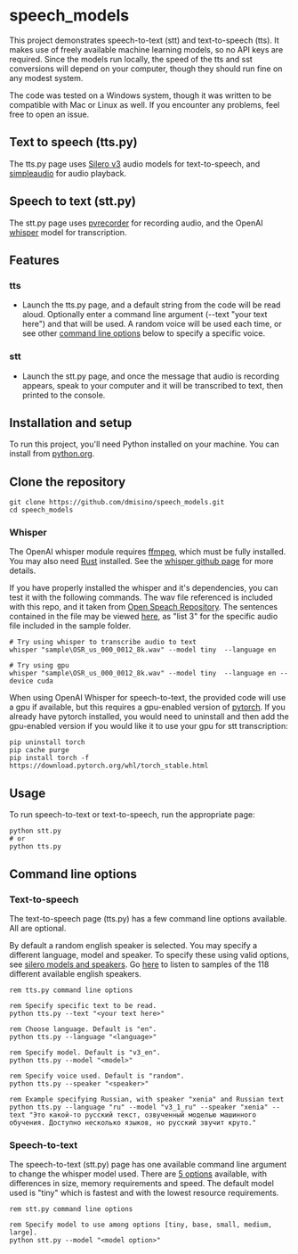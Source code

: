 # speech_models

This project demonstrates speech-to-text (stt) and text-to-speech (tts). It makes use of freely available machine learning models, so no API keys are required. Since the models run locally, the speed of the tts and sst conversions will depend on your computer, though they should run fine on any modest system.

The code was tested on a Windows system, though it was written to be compatible with Mac or Linux as well. If you encounter any problems, feel free to open an issue.

## Text to speech (tts.py)

The tts.py page uses [Silero v3](https://github.com/snakers4/silero-models) audio models for text-to-speech, and [simpleaudio](https://github.com/hamiltron/py-simple-audio) for audio playback.

## Speech to text (stt.py)

The stt.py page uses [pvrecorder](https://github.com/Picovoice/pvrecorder/tree/main/sdk/python) for recording audio, and the OpenAI [whisper](https://github.com/openai/whisper) model for transcription.

## Features

### tts

- Launch the tts.py page, and a default string from the code will be read aloud. Optionally enter a command line argument (--text "your text here") and that will be used. A random voice will be used each time, or see other [command line options](#text-to-speech) below to specify a specific voice. 

### stt

- Launch the stt.py page, and once the message that audio is recording appears, speak to your computer and it will be transcribed to text, then printed to the console.

## Installation and setup

To run this project, you'll need Python installed on your machine. You can install from [python.org](https://www.python.org/downloads/).

## Clone the repository
```console
git clone https://github.com/dmisino/speech_models.git
cd speech_models
```

### Whisper

The OpenAI whisper module requires [ffmpeg](https://ffmpeg.org/), which must be fully installed. You may also need [Rust](https://www.rust-lang.org/) installed. See the [whisper github page](https://github.com/openai/whisper#setup) for more details.

If you have properly installed the whisper and it's dependencies, you can test it with the following commands. The wav file referenced is included with this repo, and it taken from [Open Speach Repository](https://www.voiptroubleshooter.com/open_speech/american.html). The sentences contained in the file may be viewed [here](https://www.cs.columbia.edu/~hgs/audio/harvard.html), as "list 3" for the specific audio file included in the sample folder.

```console
# Try using whisper to transcribe audio to text 
whisper "sample\OSR_us_000_0012_8k.wav" --model tiny  --language en

# Try using gpu
whisper "sample\OSR_us_000_0012_8k.wav" --model tiny  --language en --device cuda
```

When using OpenAI Whisper for speech-to-text, the provided code will use a gpu if available, but this requires a gpu-enabled version of [pytorch](https://pytorch.org/). If you already have pytorch installed, you would need to uninstall and then add the gpu-enabled version if you would like it to use your gpu for stt transcription:

```console
pip uninstall torch
pip cache purge 
pip install torch -f https://download.pytorch.org/whl/torch_stable.html
```

## Usage
 
 To run speech-to-text or text-to-speech, run the appropriate page:

 ```console
python stt.py
# or
python tts.py
 ```

## Command line options

### Text-to-speech

The text-to-speech page (tts.py) has a few command line options available. All are optional.

By default a random english speaker is selected. You may specify a different language, model and speaker. To specify these using valid options, see [silero models and speakers](https://github.com/snakers4/silero-models#models-and-speakers). Go [here](https://oobabooga.github.io/silero-samples/) to listen to samples of the 118 different available english speakers.

```console
rem tts.py command line options

rem Specify specific text to be read.
python tts.py --text "<your text here>"

rem Choose language. Default is "en".
python tts.py --language "<language>"

rem Specify model. Default is "v3_en".
python tts.py --model "<model>"

rem Specify voice used. Default is "random".
python tts.py --speaker "<speaker>"

rem Example specifying Russian, with speaker "xenia" and Russian text
python tts.py --language "ru" --model "v3_1_ru" --speaker "xenia" --text "Это какой-то русский текст, озвученный моделью машинного обучения. Доступно несколько языков, но русский звучит круто."
```

### Speech-to-text

The speech-to-text (stt.py) page has one available command line argument to change the whisper model used. There are [5 options](https://github.com/openai/whisper#available-models-and-languages) available, with differences in size, memory requirements and speed. The default model used is "tiny" which is fastest and with the lowest resource requirements.

```console
rem stt.py command line options

rem Specify model to use among options [tiny, base, small, medium, large].
python stt.py --model "<model option>"
```